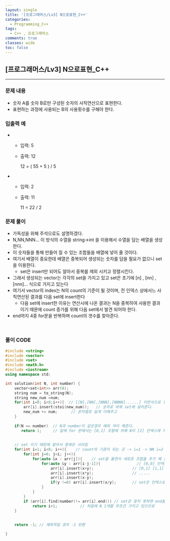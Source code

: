 ```yaml
---
layout: single
title: '[프로그래머스/Lv3] N으로표현_C++'
categories:
  - Programming_C++
tags:
  - C++ , 프로그래머스
comments: true  
classes: wide
toc: false
---
```


## [프로그래머스/Lv3] N으로표현_C++
---

### 문제 내용 <br>
- 숫자 A를 숫자 B로만 구성된 숫자의 사칙연산으로 표현한다.<br>
- 표현하는 과정에 사용되는 B의 사용횟수를 구해야 한다.<br>


### 입출력 예 
-  + 입력: 5<br>
   + 출력: 12<br>

        12 = ( 55 + 5 ) / 5   

-  + 입력: 2<br>
   + 출력: 11<br>

        11 = 22 / 2




### 문제 풀이 <br>
- 가독성을 위해 주석으로도 설명하겠다.<br>
- N,NN,NNN... 이 방식의 수열을 string->int 을 이용해서 수열을 담는 배열을 생성한다.<br>
- 이 숫자들을 통해 만들어 질 수 있는 조합들을 배열에 넣어 줄 것이다.
- 여기서 배열이 중요한데 배열은 중복되어 생성되는 숫자를 담을 필요가 없으니 set을 이용한다.<br>
  - set은 insert만 되어도 알아서 중복를 제외 시키고 정렬시킨다.<br>
- 그래서 생성되는 vector는 각각의 set을 가지고 있고 set은 초기에 [n] , [nn] , [nnn]... 식으로 가지고 있는다 <br>
- 여기서 vector의 index는 N의 count의 기준이 될 것이며, 전 인덱스 상에서느 사칙연산된 결과를 다음 set에 insert한다<br>
  - 다음 set에 insert한 이유는 연산시에 나온 결과는 N을 중복하여 사용한 결과 이기 때문에 count 증가를 위해 다음 set에서 발견 되어야 한다. <br>
- end까지 4중 for문을 반복하며 count의 갯수를 찾아준다.<br>
  
<br>

### 풀이 CODE <br>

```c++
#include <string>
#include <vector>
#include <set>
#include <math.h>
#include <iostream>
using namespace std;

int solution(int N, int number) {
    vector<set<int>> arr(8);
    string num = to_string(N);
    string new_num =num;
    for(int i=0; i<8;i++){  // [[N],[NN],[NNN],[NNNN]......] 이런식으로 넣어 줄꺼임
        arr[i].insert(stoi(new_num));   // 숫자로 바꿔 set에 넣어준다.
        new_num += num;      // 문자열로 쉽게 더해주고       
    }
    
    if(N == number)  // N과 number이 같은경우 예외 처리 해준다.
       return 1;     // 밑에 for 문에서는 [0,1] 조합에 의해 N이 [2] 인덱스에 처음 생성되어서 오류가 생긴다.
    
    
    // set 이기 때문에 알아서 중복은 사라짐
    for(int i=1; i<8; i++){    // count의 기준이 되는 곳 -> i=1 -> NN i=2 -> NNN
        for(int j=0; j<i; j++){ 
            for(auto &x : arr[j]){    // set을 돌면서 새로운 조합을 추가 해 줄것이다.
                for(auto &y : arr[i-j-1]){                // [0,0] 인덱스 조합해 [1] 인덱스에 넣어줌
                    arr[i].insert(x+y);                 // [0,1] [1,1] 인덱스 조합해서 [2] 인덱스에
                    arr[i].insert(x*y);                 // .....
                    arr[i].insert(x-y); 
                    if(y !=0) arr[i].insert(x/y);       // set은 인덱스로 따로 접근이 어려워 iter로 접근
                }
            }
        }
        if (arr[i].find(number)!= arr[i].end()) // set은 찾지 못하면 end를 뱉음
            return i+1;          // 처음에 N 1개를 무조건 가지고 있으므로
    }
   
     
    return -1; // 예외적일 경우 -1 반환

}
```